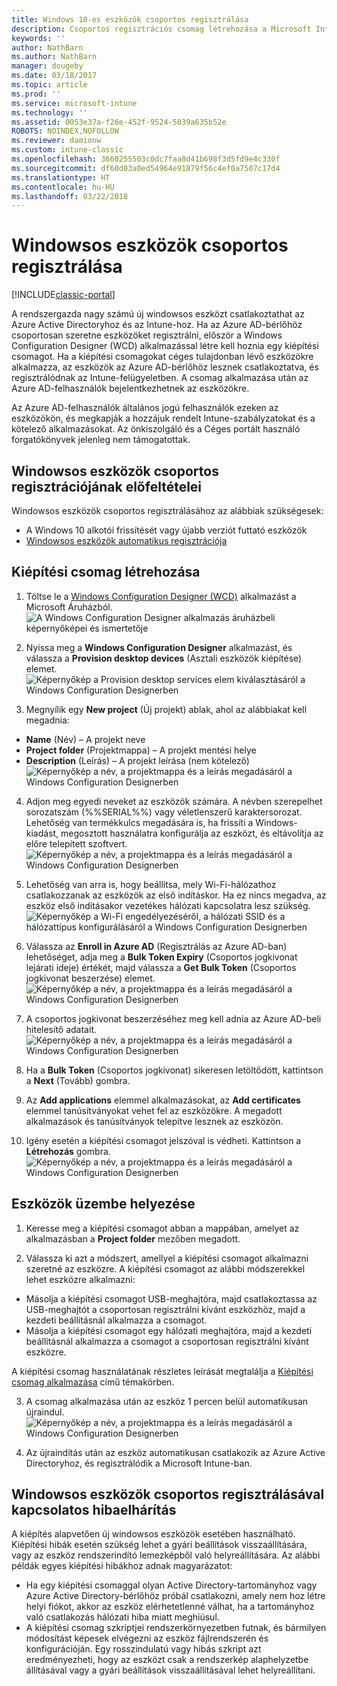 ```yaml
---
title: Windows 10-es eszközök csoportos regisztrálása
description: Csoportos regisztrációs csomag létrehozása a Microsoft Intune-hoz
keywords: ''
author: NathBarn
ms.author: NathBarn
manager: dougeby
ms.date: 03/18/2017
ms.topic: article
ms.prod: ''
ms.service: microsoft-intune
ms.technology: ''
ms.assetid: 0053e37a-f26e-452f-9524-5039a635b52e
ROBOTS: NOINDEX,NOFOLLOW
ms.reviewer: damionw
ms.custom: intune-classic
ms.openlocfilehash: 3660255503c0dc7faa8d41b698f3d5fd9e4c330f
ms.sourcegitcommit: df60d03a0ed54964e91879f56c4ef0a7507c17d4
ms.translationtype: HT
ms.contentlocale: hu-HU
ms.lasthandoff: 03/22/2018
---
```

# <a name="bulk-enrollment-for-windows-devices"></a>Windowsos eszközök csoportos regisztrálása

[!INCLUDE[classic-portal](../includes/classic-portal.md)]

A rendszergazda nagy számú új windowsos eszközt csatlakoztathat az Azure Active Directoryhoz és az Intune-hoz. Ha az Azure AD-bérlőhöz csoportosan szeretne eszközöket regisztrálni, először a Windows Configuration Designer (WCD) alkalmazással létre kell hoznia egy kiépítési csomagot. Ha a kiépítési csomagokat céges tulajdonban lévő eszközökre alkalmazza, az eszközök az Azure AD-bérlőhöz lesznek csatlakoztatva, és regisztrálódnak az Intune-felügyeletben. A csomag alkalmazása után az Azure AD-felhasználók bejelentkezhetnek az eszközökre.

Az Azure AD-felhasználók általános jogú felhasználók ezeken az eszközökön, és megkapják a hozzájuk rendelt Intune-szabályzatokat és a kötelező alkalmazásokat. Az önkiszolgáló és a Céges portált használó forgatókönyvek jelenleg nem támogatottak.

## <a name="prerequisites-for-windows-devices-bulk-enrollment"></a>Windowsos eszközök csoportos regisztrációjának előfeltételei

Windowsos eszközök csoportos regisztrálásához az alábbiak szükségesek:

- A Windows 10 alkotói frissítését vagy újabb verziót futtató eszközök
- [Windowsos eszközök automatikus regisztrációja](/intune-classic/deploy-use/set-up-windows-device-management-with-microsoft-intune#enable-windows-10-automatic-enrollment)

## <a name="create-a-provisioning-package"></a>Kiépítési csomag létrehozása

1. Töltse le a [Windows Configuration Designer (WCD)](https://www.microsoft.com/store/apps/9nblggh4tx22) alkalmazást a Microsoft Áruházból.
![A Windows Configuration Designer alkalmazás áruházbeli képernyőképei és ismertetője](../media/bulk-enroll-store.png)

2. Nyissa meg a **Windows Configuration Designer** alkalmazást, és válassza a **Provision desktop devices** (Asztali eszközök kiépítése) elemet.
![Képernyőkép a Provision desktop services elem kiválasztásáról a Windows Configuration Designerben](../media/bulk-enroll-select.png)

3. Megnyílik egy **New project** (Új projekt) ablak, ahol az alábbiakat kell megadnia:
  - **Name** (Név) – A projekt neve
  - **Project folder** (Projektmappa) – A projekt mentési helye
  - **Description** (Leírás) – A projekt leírása (nem kötelező) ![Képernyőkép a név, a projektmappa és a leírás megadásáról a Windows Configuration Designerben](../media/bulk-enroll-name.png)

4.  Adjon meg egyedi neveket az eszközök számára. A névben szerepelhet sorozatszám (%%SERIAL%%) vagy véletlenszerű karaktersorozat. Lehetőség van termékkulcs megadására is, ha frissíti a Windows-kiadást, megosztott használatra konfigurálja az eszközt, és eltávolítja az előre telepített szoftvert.<BR>
![Képernyőkép a név, a projektmappa és a leírás megadásáról a Windows Configuration Designerben](../media/bulk-enroll-device.png)

5.  Lehetőség van arra is, hogy beállítsa, mely Wi-Fi-hálózathoz csatlakozzanak az eszközök az első indításkor.  Ha ez nincs megadva, az eszköz első indításakor vezetékes hálózati kapcsolatra lesz szükség.
![Képernyőkép a Wi-Fi engedélyezéséről, a hálózati SSID és a hálózattípus konfigurálásáról a Windows Configuration Designerben](../media/bulk-enroll-network.png)

6.  Válassza az **Enroll in Azure AD** (Regisztrálás az Azure AD-ban) lehetőséget, adja meg a **Bulk Token Expiry** (Csoportos jogkivonat lejárati ideje) értékét, majd válassza a **Get Bulk Token** (Csoportos jogkivonat beszerzése) elemet.
![Képernyőkép a név, a projektmappa és a leírás megadásáról a Windows Configuration Designerben](../media/bulk-enroll-account.png)

7. A csoportos jogkivonat beszerzéséhez meg kell adnia az Azure AD-beli hitelesítő adatait.
![Képernyőkép a név, a projektmappa és a leírás megadásáról a Windows Configuration Designerben](../media/bulk-enroll-cred.png)

8.  Ha a **Bulk Token** (Csoportos jogkivonat) sikeresen letöltődött, kattintson a **Next** (Tovább) gombra.

9. Az **Add applications** elemmel alkalmazásokat, az **Add certificates** elemmel tanúsítványokat vehet fel az eszközökre. A megadott alkalmazások és tanúsítványok telepítve lesznek az eszközön.

10. Igény esetén a kiépítési csomagot jelszóval is védheti.  Kattintson a **Létrehozás** gombra.
![Képernyőkép a név, a projektmappa és a leírás megadásáról a Windows Configuration Designerben](../media/bulk-enroll-create.png)

## <a name="provision-devices"></a>Eszközök üzembe helyezése

1. Keresse meg a kiépítési csomagot abban a mappában, amelyet az alkalmazásban a **Project folder** mezőben megadott.

2. Válassza ki azt a módszert, amellyel a kiépítési csomagot alkalmazni szeretné az eszközre.  A kiépítési csomagot az alábbi módszerekkel lehet eszközre alkalmazni:
 - Másolja a kiépítési csomagot USB-meghajtóra, majd csatlakoztassa az USB-meghajtót a csoportosan regisztrálni kívánt eszközhöz, majd a kezdeti beállításnál alkalmazza a csomagot.
 - Másolja a kiépítési csomagot egy hálózati meghajtóra, majd a kezdeti beállításnál alkalmazza a csomagot a csoportosan regisztrálni kívánt eszközre.

 A kiépítési csomag használatának részletes leírását megtalálja a [Kiépítési csomag alkalmazása](https://technet.microsoft.com/itpro/windows/configure/provisioning-apply-package) című témakörben.

3. A csomag alkalmazása után az eszköz 1 percen belül automatikusan újraindul.
 ![Képernyőkép a név, a projektmappa és a leírás megadásáról a Windows Configuration Designerben](../media/bulk-enroll-add.png)

4. Az újraindítás után az eszköz automatikusan csatlakozik az Azure Active Directoryhoz, és regisztrálódik a Microsoft Intune-ban.

## <a name="troubleshooting-windows-bulk-enrollment"></a>Windowsos eszközök csoportos regisztrálásával kapcsolatos hibaelhárítás

A kiépítés alapvetően új windowsos eszközök esetében használható. Kiépítési hibák esetén szükség lehet a gyári beállítások visszaállítására, vagy az eszköz rendszerindító lemezképből való helyreállítására. Az alábbi példák egyes kiépítési hibákhoz adnak magyarázatot:

- Ha egy kiépítési csomaggal olyan Active Directory-tartományhoz vagy Azure Active Directory-bérlőhöz próbál csatlakozni, amely nem hoz létre helyi fiókot, akkor az eszköz elérhetetlenné válhat, ha a tartományhoz való csatlakozás hálózati hiba miatt meghiúsul.
- A kiépítési csomag szkriptjei rendszerkörnyezetben futnak, és bármilyen módosítást képesek elvégezni az eszköz fájlrendszerén és konfigurációján. Egy rosszindulatú vagy hibás szkript azt eredményezheti, hogy az eszközt csak a rendszerkép alaphelyzetbe állításával vagy a gyári beállítások visszaállításával lehet helyreállítani.
